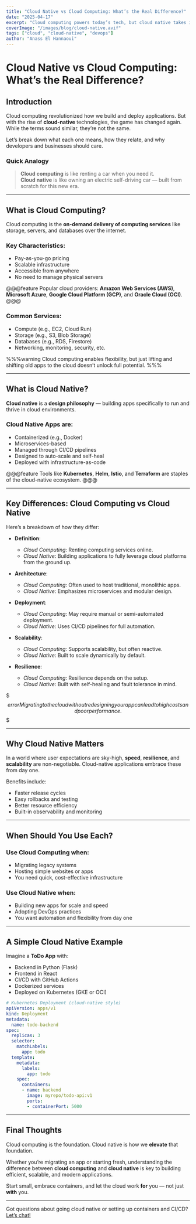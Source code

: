 ```yaml
---
title: "Cloud Native vs Cloud Computing: What’s the Real Difference?"
date: "2025-04-17"
excerpt: "Cloud computing powers today’s tech, but cloud native takes it further. Understand the difference and why it matters for modern developers and businesses."
coverImage: "/images/blog/cloud-native.avif"
tags: ["cloud", "cloud-native", "devops"]
author: "Anass El Hannaoui"
---
```


# Cloud Native vs Cloud Computing: What’s the Real Difference?

## Introduction

Cloud computing revolutionized how we build and deploy applications. But with the rise of **cloud-native** technologies, the game has changed again. While the terms sound similar, they’re not the same.

Let’s break down what each one means, how they relate, and why developers and businesses should care.

### Quick Analogy

> **Cloud computing** is like renting a car when you need it.  
> **Cloud native** is like owning an electric self-driving car — built from scratch for this new era.

---

## What is Cloud Computing?

Cloud computing is the **on-demand delivery of computing services** like storage, servers, and databases over the internet.

### Key Characteristics:

- Pay-as-you-go pricing
- Scalable infrastructure
- Accessible from anywhere
- No need to manage physical servers

@@@feature
Popular cloud providers: **Amazon Web Services (AWS)**, **Microsoft Azure**, **Google Cloud Platform (GCP)**, and **Oracle Cloud (OCI)**.
@@@

### Common Services:

- Compute (e.g., EC2, Cloud Run)
- Storage (e.g., S3, Blob Storage)
- Databases (e.g., RDS, Firestore)
- Networking, monitoring, security, etc.

%%%warning
Cloud computing enables flexibility, but just lifting and shifting old apps to the cloud doesn’t unlock full potential.
%%%

---

## What is Cloud Native?

**Cloud native** is a **design philosophy** — building apps specifically to run and thrive in cloud environments.

### Cloud Native Apps are:

- Containerized (e.g., Docker)
- Microservices-based
- Managed through CI/CD pipelines
- Designed to auto-scale and self-heal
- Deployed with infrastructure-as-code

@@@feature
Tools like **Kubernetes**, **Helm**, **Istio**, and **Terraform** are staples of the cloud-native ecosystem.
@@@

---

## Key Differences: Cloud Computing vs Cloud Native

Here’s a breakdown of how they differ:

- **Definition**:
  - *Cloud Computing*: Renting computing services online.
  - *Cloud Native*: Building applications to fully leverage cloud platforms from the ground up.

- **Architecture**:
  - *Cloud Computing*: Often used to host traditional, monolithic apps.
  - *Cloud Native*: Emphasizes microservices and modular design.

- **Deployment**:
  - *Cloud Computing*: May require manual or semi-automated deployment.
  - *Cloud Native*: Uses CI/CD pipelines for full automation.

- **Scalability**:
  - *Cloud Computing*: Supports scalability, but often reactive.
  - *Cloud Native*: Built to scale dynamically by default.

- **Resilience**:
  - *Cloud Computing*: Resilience depends on the setup.
  - *Cloud Native*: Built with self-healing and fault tolerance in mind.

$$$error
Migrating to the cloud without redesigning your app can lead to high costs and poor performance.
$$$

---

## Why Cloud Native Matters

In a world where user expectations are sky-high, **speed**, **resilience**, and **scalability** are non-negotiable. Cloud-native applications embrace these from day one.

Benefits include:

- Faster release cycles
- Easy rollbacks and testing
- Better resource efficiency
- Built-in observability and monitoring

---

## When Should You Use Each?

### Use **Cloud Computing** when:

- Migrating legacy systems
- Hosting simple websites or apps
- You need quick, cost-effective infrastructure

### Use **Cloud Native** when:

- Building new apps for scale and speed
- Adopting DevOps practices
- You want automation and flexibility from day one

---

## A Simple Cloud Native Example

Imagine a **ToDo App** with:

- Backend in Python (Flask)
- Frontend in React
- CI/CD with GitHub Actions
- Dockerized services
- Deployed on Kubernetes (GKE or OCI)

~~~yaml
# Kubernetes Deployment (cloud-native style)
apiVersion: apps/v1
kind: Deployment
metadata:
  name: todo-backend
spec:
  replicas: 3
  selector:
    matchLabels:
      app: todo
  template:
    metadata:
      labels:
        app: todo
    spec:
      containers:
      - name: backend
        image: myrepo/todo-api:v1
        ports:
        - containerPort: 5000
~~~

---

## Final Thoughts

Cloud computing is the foundation. Cloud native is how we **elevate** that foundation.

Whether you’re migrating an app or starting fresh, understanding the difference between **cloud computing** and **cloud native** is key to building efficient, scalable, and modern applications.

Start small, embrace containers, and let the cloud work **for** you — not just **with** you.

---

Got questions about going cloud native or setting up containers and CI/CD? [Let’s chat!](mailto:anass.elhannaoui.io@gmail.com)
